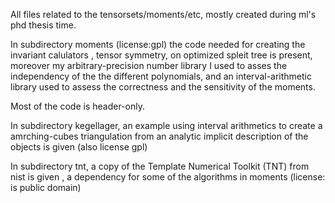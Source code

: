 All files related to the tensorsets/moments/etc, mostly created during ml's phd thesis time.

In subdirectory moments (license:gpl) 
the code needed for creating the invariant calulators , tensor symmetry, on optimized spleit tree is present, 
moreover my arbitrary-precision number library I used to asses the independency of the the different polynomials, 
and an interval-arithmetic library used to assess the correctness and the sensitivity of the moments.

Most of the code is header-only.

In subdirectory kegellager, an example using  interval arithmetics to create a amrching-cubes triangulation from an analytic implicit description of the objects is given (also license gpl)

In subdirectory tnt, a copy of the Template Numerical Toolkit (TNT) from nist is given , a dependency for some of the algorithms in moments (license: is public domain)








